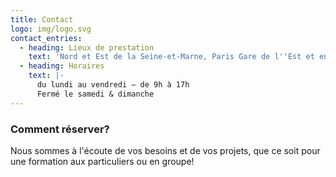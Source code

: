 ```yaml
---
title: Contact
logo: img/logo.svg
contact_entries:
  - heading: Lieux de prestation
    text: 'Nord et Est de la Seine-et-Marne, Paris Gare de l''Est et environs'
  - heading: Horaires
    text: |-
      du lundi au vendredi – de 9h à 17h 
      Fermé le samedi & dimanche
---
```

<h3 class="f4 b lh-title mb2">Comment réserver?</h3>

Nous sommes à l'écoute de vos besoins et de vos projets, que ce soit pour une formation aux particuliers ou en groupe!